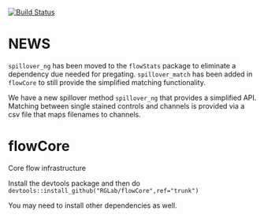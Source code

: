 [![Build Status](https://travis-ci.org/RGLab/flowCore.svg?branch=trunk)](https://travis-ci.org/RGLab/flowCore)

NEWS
=====
`spillover_ng` has been moved to the `flowStats` package to eliminate a dependency
due needed for pregating. `spillover_match` has been added in `flowCore` to still provide the simplified
matching functionality.

We have a new spillover method `spillover_ng` that provides a simplified API. Matching
between single stained controls and channels is provided via a csv file that maps filenames to channels.


flowCore
========

Core flow infrastructure

Install the devtools package and then do
`devtools::install_github("RGLab/flowCore",ref="trunk")`

You may need to install other dependencies as well.
